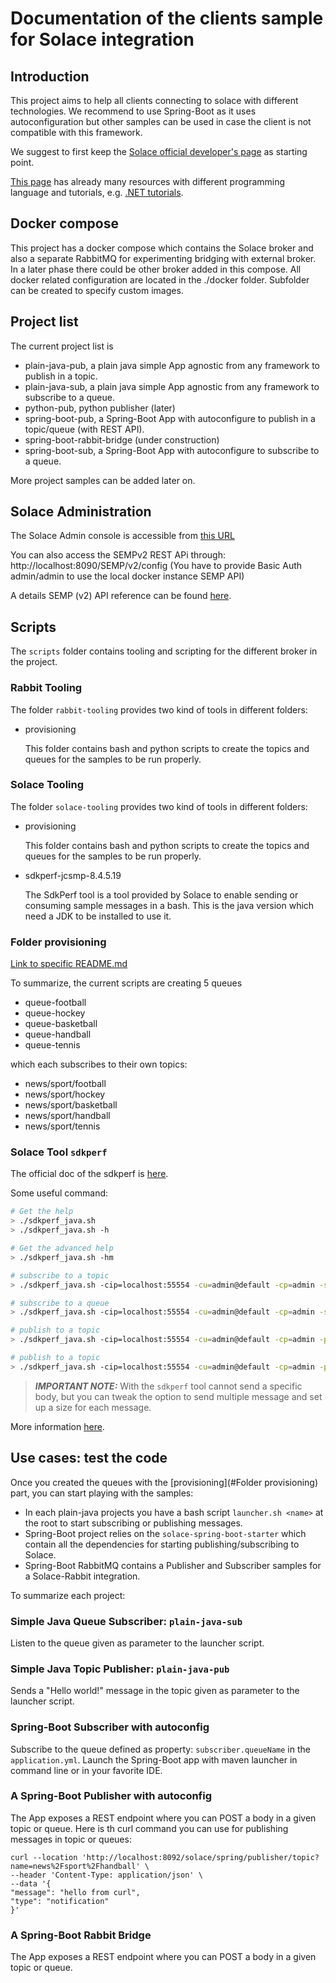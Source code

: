 # Documentation of the clients sample for Solace integration

## Introduction
This project aims to help all clients connecting to solace with different technologies. 
We recommend to use Spring-Boot as it uses autoconfiguration but other samples can be used in case the client is not compatible with this framework.

We suggest to first keep the [Solace official developer's page](https://www.solace.dev/) as starting point. 

[This page](https://docs.solace.com/API/Developer-Tutorials.htm) has already many resources with different programming language and tutorials, e.g. 
[.NET tutorials](https://tutorials.solace.dev/dotnet).

## Docker compose
This project has a docker compose which contains the Solace broker and also a separate RabbitMQ for experimenting bridging with external broker.
In a later phase there could be other broker added in this compose.
All docker related configuration are located in the ./docker folder. Subfolder can be created to specify custom images. 

## Project list
The current project list is
- plain-java-pub, a plain java simple App agnostic from any framework to publish in a topic.
- plain-java-sub, a plain java simple App agnostic from any framework to subscribe to a queue.
- python-pub, python publisher (later)
- spring-boot-pub, a Spring-Boot App with autoconfigure to publish in a topic/queue (with REST API).
- spring-boot-rabbit-bridge (under construction)
- spring-boot-sub, a Spring-Boot App with autoconfigure to subscribe to a queue.

More project samples can be added later on.

## Solace Administration

The Solace Admin console is accessible from [this URL](http://localhost:8090/#/login)

You can also access the SEMPv2 REST APi through: http://localhost:8090/SEMP/v2/config
(You have to provide Basic Auth admin/admin to use the local docker instance SEMP API)

A details SEMP (v2) API reference can be found [here](https://docs.solace.com/Admin/SEMP/SEMP-API-Ref.htm).

## Scripts

The `scripts` folder contains tooling and scripting for the different broker in the project.

### Rabbit Tooling

The folder `rabbit-tooling` provides two kind of tools in different folders:

- provisioning

  This folder contains bash and python scripts to create the topics and queues for the samples to be run properly.

### Solace Tooling

The folder `solace-tooling` provides two kind of tools in different folders:

- provisioning

  This folder contains bash and python scripts to create the topics and queues for the samples to be run properly.

- sdkperf-jcsmp-8.4.5.19

  The SdkPerf tool is a tool provided by Solace to enable sending or consuming sample messages in a bash. This is the java version which need a JDK to be
  installed to use it.

### Folder provisioning

[Link to specific README.md](scripts/solace-tooling/provisioning/README.md)

To summarize, the current scripts are creating 5 queues
* queue-football
* queue-hockey
* queue-basketball
* queue-handball
* queue-tennis

which each subscribes to their own topics: 

* news/sport/football
* news/sport/hockey
* news/sport/basketball
* news/sport/handball
* news/sport/tennis

### Solace Tool `sdkperf`
The official doc of the sdkperf is [here](https://docs.solace.com/API/SDKPerf/SDKPerf.htm).

Some useful command:

```bash
# Get the help
> ./sdkperf_java.sh
> ./sdkperf_java.sh -h

# Get the advanced help
> ./sdkperf_java.sh -hm

# subscribe to a topic
> ./sdkperf_java.sh -cip=localhost:55554 -cu=admin@default -cp=admin -stl="news/sports/basketball" -md -q

# subscribe to a queue
> ./sdkperf_java.sh -cip=localhost:55554 -cu=admin@default -cp=admin -sql="queue-basketball" -md -q

# publish to a topic
> ./sdkperf_java.sh -cip=localhost:55554 -cu=admin@default -cp=admin -ptl="news/sport/football" -mn=10 -mr=5 -mt=persistent -md

# publish to a topic
> ./sdkperf_java.sh -cip=localhost:55554 -cu=admin@default -cp=admin -pql="queue-basketball" -mn=10 -mr=5 -mt=persistent -md
``` 
> **_IMPORTANT NOTE:_** With the `sdkperf` tool cannot send a specific body, but you can tweak the option to send multiple message and set up a size for each message.

More information [here](https://docs.solace.com/API/SDKPerf/SDKPerf.htm). 

## Use cases: test the code 

Once you created the queues with the [provisioning](#Folder provisioning) part, you can start playing with the samples:

* In each plain-java projects you have a bash script `launcher.sh <name>` at the root to start subscribing or publishing messages.
* Spring-Boot project relies on the `solace-spring-boot-starter` which contain all the dependencies for starting publishing/subscribing to Solace.
* Spring-Boot RabbitMQ contains a Publisher and Subscriber samples for a Solace-Rabbit integration.

To summarize each project:

### Simple Java Queue Subscriber: `plain-java-sub`
Listen to the queue given as parameter to the launcher script.

### Simple Java Topic Publisher: `plain-java-pub`

Sends a "Hello world!" message in the topic given as parameter to the launcher script.

### Spring-Boot Subscriber with autoconfig

Subscribe to the queue defined as property: `subscriber.queueName` in the `application.yml`.
Launch the Spring-Boot app with maven launcher in command line or in your favorite IDE.

### A Spring-Boot Publisher with autoconfig

The App exposes a REST endpoint where you can POST a body in a given topic or queue.
Here is th curl command you can use for publishing messages in topic or queues:

```
curl --location 'http://localhost:8092/solace/spring/publisher/topic?name=news%2Fsport%2Fhandball' \
--header 'Content-Type: application/json' \
--data '{
"message": "hello from curl",
"type": "notification"
}'
```


### A Spring-Boot Rabbit Bridge

The App exposes a REST endpoint where you can POST a body in a given topic or queue.
